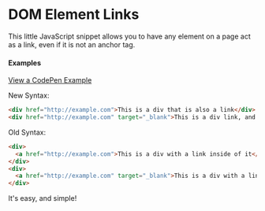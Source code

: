 # DOM Element Links
This little JavaScript snippet allows you to have any element on a page act as a link, even if it is not an anchor tag.

#### Examples
[View a CodePen Example](http://codepen.io/mwrouse/pen/aNZxJJ/)

New Syntax:
```html
<div href="http://example.com">This is a div that is also a link</div>
<div href="http://example.com" target="_blank">This is a div link, and will open in a new tab</div>
```

Old Syntax:
```html
<div>
  <a href="http://example.com">This is a div with a link inside of it</a>
</div>
<div>
  <a href="http://example.com" target="_blank">This is a div with a link that will open in a new tab</a>
</div>
```

It's easy, and simple!

